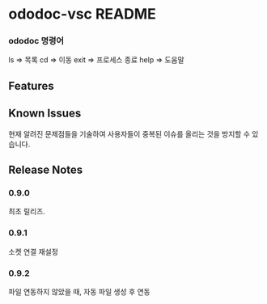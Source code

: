 # ododoc-vsc README

### ododoc 명령어

ls => 목록
cd => 이동
exit => 프로세스 종료
help => 도움말

## Features

## Known Issues

현재 알려진 문제점들을 기술하여 사용자들이 중복된 이슈를 올리는 것을 방지할 수 있습니다.

## Release Notes

### 0.9.0

최초 릴리즈.

### 0.9.1

소켓 연결 재설정

### 0.9.2

파일 연동하지 않았을 때, 자동 파일 생성 후 연동
